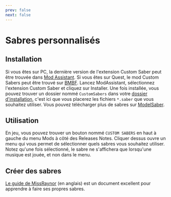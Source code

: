```yaml
---
prev: false
next: false
---
```


# Sabres personnalisés

## Installation

Si vous êtes sur PC, la dernière version de l'extension Custom Saber peut être trouvée dans [Mod Assistant](https://github.com/Assistant/ModAssistant/releases/latest). Si vous êtes sur Quest, le mod Custom Sabers peut être trouvé sur [BMBF](/fr/quest-modding.html). Lancez ModAssistant, sélectionnez l'extension Custom Saber et cliquez sur Installer.
Une fois installée, vous pouvez trouver un dossier nommé `CustomSabers` dans votre [dossier d'installation](/fr/faq/install-folder.md), c'est ici que vous placerez les fichiers `*.saber` que vous souhaitez utiliser. Vous pouvez télécharger plus de sabres sur [ModelSaber](https://modelsaber.com/Sabers/).

## Utilisation

En jeu, vous pouvez trouver un bouton nommé `CUSTOM SABERS` en haut à gauche du menu Mods à côté des Releases Notes. Cliquer dessus ouvre un menu qui vous permet de sélectionner quels sabres vous souhaitez utiliser. Notez qu'une fois sélectionné, le sabre ne s'affichera que lorsqu'une musique est jouée, et non dans le menu.

## Créer des sabres

[Le guide de MissRaynor](https://bs.assistant.moe/Sabers) (en anglais) est un document excellent pour apprendre à faire ses propres sabres.
